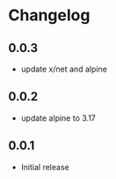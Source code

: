 # Changelog

## 0.0.3
* update x/net and alpine

## 0.0.2
* update alpine to 3.17

## 0.0.1
* Initial release
